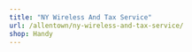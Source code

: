 ```yaml
---
title: "NY Wireless And Tax Service"
url: /allentown/ny-wireless-and-tax-service/
shop: Handy
---
```

